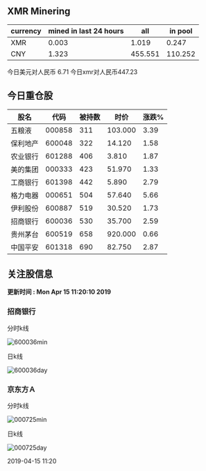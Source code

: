 ## XMR Minering

|currency|mined in last 24 hours|all|in pool|
|---|---|---|---|
|XMR|0.003|1.019|0.247|
|CNY|1.323|455.551|110.252|

今日美元对人民币 6.71	今日xmr对人民币447.23


## 今日重仓股 

|股名|代码|被持数|时价|涨跌%|
|---|---|---|---|---|
|五粮液|000858|311|103.000|3.39|
|保利地产|600048|322|14.120|1.58|
|农业银行|601288|406|3.810|1.87|
|美的集团|000333|423|51.970|1.33|
|工商银行|601398|442|5.890|2.79|
|格力电器|000651|504|57.640|5.66|
|伊利股份|600887|519|30.520|1.73|
|招商银行|600036|530|35.700|2.59|
|贵州茅台|600519|658|920.000|0.66|
|中国平安|601318|690|82.750|2.87|

## 关注股信息
**更新时间 : Mon Apr 15 11:20:10 2019**
### 招商银行 
分时k线

![600036min](http://image.sinajs.cn/newchart/min/n/sh600036.gif)

日k线

![600036day](http://image.sinajs.cn/newchart/daily/n/sh600036.gif)

### 京东方Ａ 
分时k线

![000725min](http://image.sinajs.cn/newchart/min/n/sz000725.gif)

日k线

![000725day](http://image.sinajs.cn/newchart/daily/n/sz000725.gif)

2019-04-15 11:20